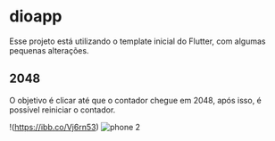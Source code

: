 # dioapp

Esse projeto está utilizando o template inicial do Flutter, com algumas pequenas alterações.

## 2048

O objetivo é clicar até que o contador chegue em 2048, após isso, é possível reiniciar o contador.

!(https://ibb.co/Vj6rn53)
![phone 2](https://imgur.com/a/GpH1lQ7)
